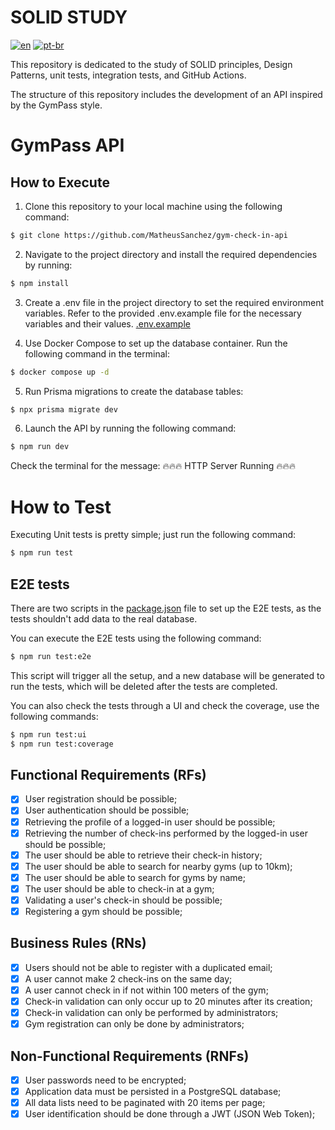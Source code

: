 # SOLID STUDY

[![en](https://img.shields.io/badge/lang-en-red.svg)](https://github.com/MatheusSanchez/gym-check-in-api/blob/main/README.md)
[![pt-br](https://img.shields.io/badge/lang-pt--br-green.svg)](https://github.com/MatheusSanchez/gym-check-in-api/blob/main/README.pt-br.md)

This repository is dedicated to the study of SOLID principles, Design Patterns, unit tests, integration tests, and GitHub Actions.

The structure of this repository includes the development of an API inspired by the GymPass style.

# GymPass API

## How to Execute

1. Clone this repository to your local machine using the following command:
```bash
$ git clone https://github.com/MatheusSanchez/gym-check-in-api
```

2. Navigate to the project directory and install the required dependencies by running:
```bash
$ npm install
```
3. Create a .env file in the project directory to set the required environment variables. Refer to the provided .env.example file for the necessary variables and their values. [.env.example](./.env.example/)

4. Use Docker Compose to set up the database container. Run the following command in the terminal: 
```bash
$ docker compose up -d
```

5. Run Prisma migrations to create the database tables:
```bash
$ npx prisma migrate dev
```

6. Launch the API by running the following command: 
```bash
$ npm run dev
```
Check the terminal for the message: 🔥🔥🔥 HTTP Server Running 🔥🔥🔥


# How to Test

Executing Unit tests is pretty simple; just run the following command:
```bash
$ npm run test
```

## E2E tests
There are two scripts in the [package.json](./package.json/) file to set up the E2E tests, as the tests shouldn't add data to the real database.

You can execute the E2E tests using the following command:
```bash
$ npm run test:e2e
```

This script will trigger all the setup, and a new database will be generated to run the tests, which will be deleted after the tests are completed.

You can also check the tests through  a UI and check the coverage, use the following commands:
```bash
$ npm run test:ui
$ npm run test:coverage
```

## Functional Requirements (RFs)

- [x] User registration should be possible;
- [x] User authentication should be possible;
- [x] Retrieving the profile of a logged-in user should be possible;
- [x] Retrieving the number of check-ins performed by the logged-in user should be possible;
- [x] The user should be able to retrieve their check-in history;
- [x] The user should be able to search for nearby gyms (up to 10km);
- [x] The user should be able to search for gyms by name;
- [x] The user should be able to check-in at a gym;
- [x] Validating a user's check-in should be possible;
- [x] Registering a gym should be possible;

## Business Rules (RNs)

- [x] Users should not be able to register with a duplicated email;
- [x] A user cannot make 2 check-ins on the same day;
- [x] A user cannot check in if not within 100 meters of the gym;
- [x] Check-in validation can only occur up to 20 minutes after its creation;
- [x] Check-in validation can only be performed by administrators;
- [x] Gym registration can only be done by administrators;

## Non-Functional Requirements (RNFs)

- [x] User passwords need to be encrypted;
- [x] Application data must be persisted in a PostgreSQL database;
- [x] All data lists need to be paginated with 20 items per page;
- [x] User identification should be done through a JWT (JSON Web Token);
